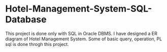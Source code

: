 # Hotel-Management-System-SQL-Database
This project is done only with SQL in Oracle DBMS. I have designed a ER diagram of Hotel Management System. Some of basic query, operation, PL sql is done throgh this project.
